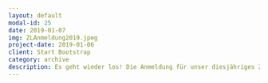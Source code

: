 ```yaml
---
layout: default
modal-id: 25
date: 2019-01-07
img: ZLAnmeldung2019.jpeg
project-date: 2019-01-06
client: Start Bootstrap
category: archive
description: Es geht wieder los! Die Anmeldung für unser diesjähriges Zeltlager ist angelaufen, und wir sind schon ganz gespannt, wie viele Kinder mitfahren werden! Am Sonntag der Sternsinger fing es auf jeden Fall schon mal gut an, wir konnten die ersten 16 Anmeldungen entgegen nehmen. Und es gab mal wieder leckere Waffeln, mjam.
---
```

